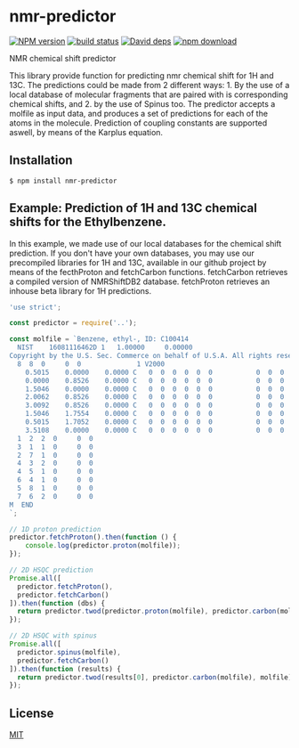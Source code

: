# nmr-predictor

  [![NPM version][npm-image]][npm-url]
  [![build status][travis-image]][travis-url]
  [![David deps][david-image]][david-url]
  [![npm download][download-image]][download-url]

NMR chemical shift predictor

This library provide function for predicting nmr chemical shift for 1H and 13C. The predictions could be made from 2 different ways: 1. By the use of a local database of molecular fragments that are paired with is corresponding chemical shifts, and 2. by the use of Spinus too.
The predictor accepts a molfile as input data, and produces a set of predictions for each of the atoms in the molecule. Prediction of coupling constants are supported aswell, by means of the Karplus equation.

## Installation

```
$ npm install nmr-predictor
```

## Example: Prediction of 1H and 13C chemical shifts for the Ethylbenzene. 

In this example, we made use of our local databases for the chemical shift prediction. If you don't have your own databases, you may use our precompiled libraries for 1H and 13C, available in our github project by means of the fecthProton and fetchCarbon functions. fetchCarbon retrieves a compiled version of NMRShiftDB2 database. fetchProton retrieves an inhouse beta library for 1H predictions.

```js
'use strict';

const predictor = require('..');

const molfile = `Benzene, ethyl-, ID: C100414
  NIST    16081116462D 1   1.00000     0.00000
Copyright by the U.S. Sec. Commerce on behalf of U.S.A. All rights reserved.
  8  8  0     0  0              1 V2000
    0.5015    0.0000    0.0000 C   0  0  0  0  0  0           0  0  0
    0.0000    0.8526    0.0000 C   0  0  0  0  0  0           0  0  0
    1.5046    0.0000    0.0000 C   0  0  0  0  0  0           0  0  0
    2.0062    0.8526    0.0000 C   0  0  0  0  0  0           0  0  0
    3.0092    0.8526    0.0000 C   0  0  0  0  0  0           0  0  0
    1.5046    1.7554    0.0000 C   0  0  0  0  0  0           0  0  0
    0.5015    1.7052    0.0000 C   0  0  0  0  0  0           0  0  0
    3.5108    0.0000    0.0000 C   0  0  0  0  0  0           0  0  0
  1  2  2  0     0  0
  3  1  1  0     0  0
  2  7  1  0     0  0
  4  3  2  0     0  0
  4  5  1  0     0  0
  6  4  1  0     0  0
  5  8  1  0     0  0
  7  6  2  0     0  0
M  END
`;

// 1D proton prediction
predictor.fetchProton().then(function () {
    console.log(predictor.proton(molfile));
});

// 2D HSQC prediction
Promise.all([
  predictor.fetchProton(),
  predictor.fetchCarbon()
]).then(function (dbs) {
  return predictor.twod(predictor.proton(molfile), predictor.carbon(molfile), molfile);
});

// 2D HSQC with spinus
Promise.all([
  predictor.spinus(molfile),
  predictor.fetchCarbon()
]).then(function (results) {
  return predictor.twod(results[0], predictor.carbon(molfile), molfile);
});
```

## License

  [MIT](./LICENSE)

[npm-image]: https://img.shields.io/npm/v/nmr-predictor.svg?style=flat-square
[npm-url]: https://www.npmjs.com/package/nmr-predictor
[travis-image]: https://img.shields.io/travis/cheminfo-js/nmr-predictor/master.svg?style=flat-square
[travis-url]: https://travis-ci.org/cheminfo-js/nmr-predictor
[david-image]: https://img.shields.io/david/cheminfo-js/nmr-predictor.svg?style=flat-square
[david-url]: https://david-dm.org/cheminfo-js/nmr-predictor
[download-image]: https://img.shields.io/npm/dm/nmr-predictor.svg?style=flat-square
[download-url]: https://www.npmjs.com/package/nmr-predictor
